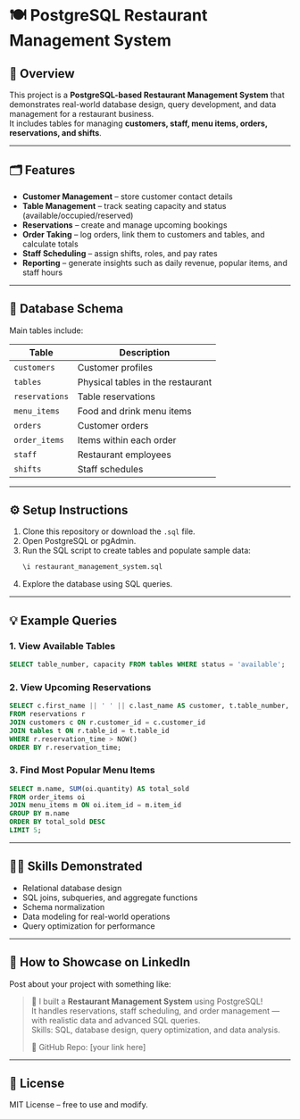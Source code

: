 
# 🍽 PostgreSQL Restaurant Management System

## 📘 Overview
This project is a **PostgreSQL-based Restaurant Management System** that demonstrates real-world database design, query development, and data management for a restaurant business.  
It includes tables for managing **customers, staff, menu items, orders, reservations, and shifts**.

---

## 🗂 Features
- **Customer Management** – store customer contact details  
- **Table Management** – track seating capacity and status (available/occupied/reserved)  
- **Reservations** – create and manage upcoming bookings  
- **Order Taking** – log orders, link them to customers and tables, and calculate totals  
- **Staff Scheduling** – assign shifts, roles, and pay rates  
- **Reporting** – generate insights such as daily revenue, popular items, and staff hours

---

## 🧱 Database Schema
Main tables include:

| Table | Description |
|--------|-------------|
| `customers` | Customer profiles |
| `tables` | Physical tables in the restaurant |
| `reservations` | Table reservations |
| `menu_items` | Food and drink menu items |
| `orders` | Customer orders |
| `order_items` | Items within each order |
| `staff` | Restaurant employees |
| `shifts` | Staff schedules |

---

## ⚙️ Setup Instructions
1. Clone this repository or download the `.sql` file.
2. Open PostgreSQL or pgAdmin.
3. Run the SQL script to create tables and populate sample data:
   ```bash
   \i restaurant_management_system.sql
   ```
4. Explore the database using SQL queries.

---

## 💡 Example Queries

### 1. View Available Tables
```sql
SELECT table_number, capacity FROM tables WHERE status = 'available';
```

### 2. View Upcoming Reservations
```sql
SELECT c.first_name || ' ' || c.last_name AS customer, t.table_number, r.reservation_time
FROM reservations r
JOIN customers c ON r.customer_id = c.customer_id
JOIN tables t ON r.table_id = t.table_id
WHERE r.reservation_time > NOW()
ORDER BY r.reservation_time;
```

### 3. Find Most Popular Menu Items
```sql
SELECT m.name, SUM(oi.quantity) AS total_sold
FROM order_items oi
JOIN menu_items m ON oi.item_id = m.item_id
GROUP BY m.name
ORDER BY total_sold DESC
LIMIT 5;
```

---

## 🧑‍💻 Skills Demonstrated
- Relational database design
- SQL joins, subqueries, and aggregate functions
- Schema normalization
- Data modeling for real-world operations
- Query optimization for performance

---

## 🚀 How to Showcase on LinkedIn
Post about your project with something like:

> 🎉 I built a **Restaurant Management System** using PostgreSQL!  
> It handles reservations, staff scheduling, and order management — with realistic data and advanced SQL queries.  
> Skills: SQL, database design, query optimization, and data analysis.  
>  
> 💾 GitHub Repo: [your link here]

---

## 🏁 License
MIT License – free to use and modify.
